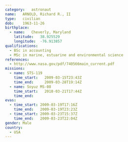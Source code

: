 ```yaml
---
category:	astronaut
name:	ARNOLD, Richard R., II
type:	civilian
dob:	1963-11-26
birthplace:
  - name:	Cheverly, Maryland
    latitude:	38.925529
    longitude:	-76.913857
qualifications:
  - BSc in accounting
  - MSc in marine, estuarine and environmental science
references:
  - http://www.nasa.gov/pdf/740566main_current.pdf
missions:
  - name: STS-119
    time_start:   2009-03-15T23:43Z
    time_end:     2009-03-28T19:14Z
  - name: Soyuz MS-08
    time_start:   2018-03-21T17:44Z
    time_end:     
evas:
  - time_start: 2009-03-19T17:16Z
    time_end:   2009-03-19T23:23Z
  - time_start: 2009-03-23T15:37Z
    time_end:   2009-03-23T22:04Z
gender:	Male
country:
  - USA
---
```

